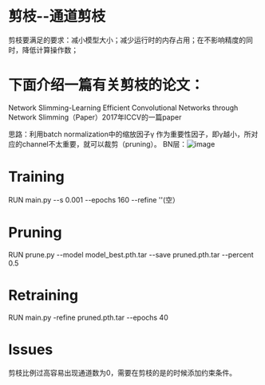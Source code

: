 # 剪枝--通道剪枝
剪枝要满足的要求：减小模型大小；减少运行时的内存占用；在不影响精度的同时，降低计算操作数；
# 下面介绍一篇有关剪枝的论文：
Network Slimming-Learning Efficient Convolutional Networks through Network Slimming（Paper）2017年ICCV的一篇paper

思路：利用batch normalization中的缩放因子γ 作为重要性因子，即γ越小，所对应的channel不太重要，就可以裁剪（pruning）。
BN层：![image](https://user-images.githubusercontent.com/80331072/112111348-09099680-8bef-11eb-8a96-dfabe6939d3a.png)

# Training
RUN main.py --s 0.001  --epochs 160  --refine ''(空）
# Pruning
RUN prune.py --model model_best.pth.tar --save pruned.pth.tar --percent 0.5
# Retraining
RUN main.py -refine pruned.pth.tar --epochs 40
# Issues
剪枝比例过高容易出现通道数为0，需要在剪枝的是的时候添加约束条件。
